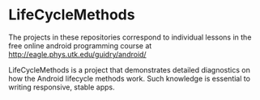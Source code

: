 # LifeCycleMethods
The projects in these repositories correspond to individual lessons in the free online android programming course at http://eagle.phys.utk.edu/guidry/android/ 

LifeCycleMethods is a project that demonstrates detailed diagnostics on how the Android lifecycle methods work.  Such knowledge is essential to writing responsive, stable apps.
